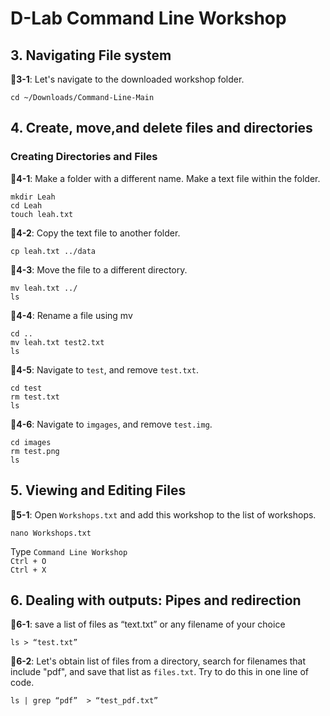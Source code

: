 # D-Lab Command Line Workshop


## 3. Navigating File system

🥊**3-1**: Let's navigate to the downloaded workshop folder. <br>
```
cd ~/Downloads/Command-Line-Main
```

## 4. Create, move,and delete files and directories
### Creating Directories and Files
🥊**4-1**: Make a folder with a different name. Make a text file within the folder.<br>
```
mkdir Leah
cd Leah
touch leah.txt
```

🥊**4-2**: Copy the text file to another folder. <br>
```
cp leah.txt ../data
```
🥊**4-3**:  Move the file to a different directory.<br>
```
mv leah.txt ../
ls
```

🥊**4-4**:  Rename a file using mv<br>
```
cd ..
mv leah.txt test2.txt
ls
```

🥊**4-5**:  Navigate to `test`, and remove `test.txt`.<br>
```
cd test
rm test.txt
ls
```
🥊**4-6**:  Navigate to `imgages`, and remove `test.img`.<br>
```
cd images
rm test.png
ls
```


## 5. Viewing and Editing Files


🥊**5-1**:  Open `Workshops.txt` and add this workshop to the list of workshops.<br>
```
nano Workshops.txt
```
Type `Command Line Workshop` <br>
`Ctrl + O`<br>
`Ctrl + X`<br>


## 6. Dealing with outputs: Pipes and redirection
🥊**6-1**:  save a list of files as “text.txt” or any filename of your choice
```
ls > “test.txt”
```
🥊**6-2**: Let's obtain list of files from a directory, search for filenames that include "pdf", and save that list as `files.txt`. Try to do this in one line of code. <br>
```
ls | grep “pdf”  > “test_pdf.txt”
```


